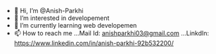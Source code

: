 - 👋 Hi, I’m @Anish-Parkhi
- 👀 I’m interested in developement
- 🌱 I’m currently learning web developemen
- 📫 How to reach me ...Mail Id: anishparkhi03@gmail.com 
                     ...LinkdIn: https://www.linkedin.com/in/anish-parkhi-92b532200/


